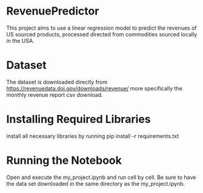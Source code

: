 # RevenuePredictor
This project aims to use a linear regression model to predict the revenues of US sourced products, processed directed from commodities sourced locally in the USA.  

# Dataset
The dataset is downloaded directly from https://revenuedata.doi.gov/downloads/revenue/ more specifically the monthly revenue report csv download.

# Installing Required Libraries
install all necessary libraries by running 
pip install -r requirements.txt

# Running the Notebook
Open and execute the my_project.ipynb and run cell by cell. Be sure to have the data set downloaded in the same directory as the my_project.ipynb.
